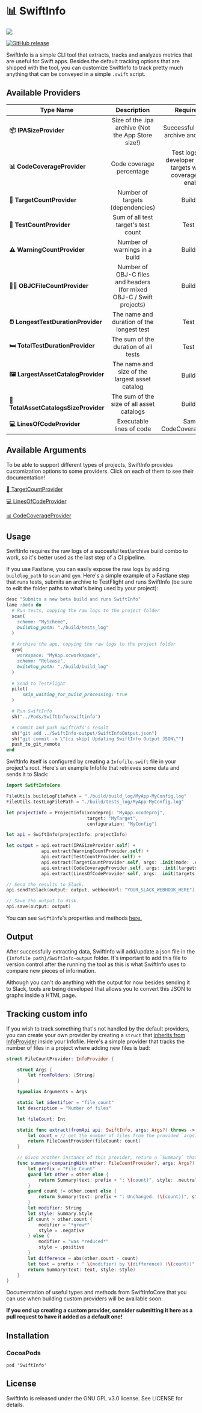 # 📊 SwiftInfo

<img src="https://i.imgur.com/Y6z0xij.png">

[![GitHub release](https://img.shields.io/github/tag/rockbruno/SwiftInfo.svg)](https://github.com/rockbruno/SwiftInfo/releases)

SwiftInfo is a simple CLI tool that extracts, tracks and analyzes metrics that are useful for Swift apps. Besides the default tracking options that are shipped with the tool, you can customize SwiftInfo to track pretty much anything that can be conveyed in a simple `.swift` script.

## Available Providers

| **Type Name** | **Description** | **Requirements** |
|---|:---:|:---:|
| **📦 IPASizeProvider**        | Size of the .ipa archive (Not the App Store size!) | Successful xcodebuild archive and build logs |
| **📊 CodeCoverageProvider**        | Code coverage percentage | Test logs, Xcode developer tools, Test targets with code coverage reports enabled |
| **👶 TargetCountProvider**        | Number of targets (dependencies) | Build logs |
| **🎯 TestCountProvider**        | Sum of all test target's test count | Test logs |
| **⚠️ WarningCountProvider**        | Number of warnings in a build | Build logs |
| **🧙‍♂️ OBJCFileCountProvider**        | Number of OBJ-C files and headers (for mixed OBJ-C / Swift projects) | Build logs |
| **⏰ LongestTestDurationProvider**        | The name and duration of the longest test | Test logs |
| **🛏 TotalTestDurationProvider**        | The sum of the duration of all tests | Test logs |
| **🖼 LargestAssetCatalogProvider**        | The name and size of the largest asset catalog | Build logs |
| **🎨 TotalAssetCatalogsSizeProvider**        | The sum of the size of all asset catalogs | Build logs |
| **💻 LinesOfCodeProvider**        | Executable lines of code | Same as CodeCoverageProvider. |

## Available Arguments

To be able to support different types of projects, SwiftInfo provides customization options to some providers. Click on each of them to see their documentation!

[👶 TargetCountProvider](Sources/SwiftInfoCore/Providers/TargetCountProvider.swift#L16)

[💻 LinesOfCodeProvider](Sources/SwiftInfoCore/Providers/LinesOfCodeProvider.swift#L11)

[📊 CodeCoverageProvider](Sources/SwiftInfoCore/Providers/CodeCoverageProvider.swift#L11)

## Usage

SwiftInfo requires the raw logs of a succesful test/archive build combo to work, so it's better used as the last step of a CI pipeline. 

If you use Fastlane, you can easily expose the raw logs by adding `buildlog_path` to `scan` and `gym`. Here's a simple example of a Fastlane step that runs tests, submits an archive to TestFlight and runs SwiftInfo (be sure to edit the folder paths to what's being used by your project):

```ruby
desc "Submits a new beta build and runs SwiftInfo"
lane :beta do
  # Run tests, copying the raw logs to the project folder 
  scan(
    scheme: "MyScheme",
    buildlog_path: "./build/tests_log"
  )
    
  # Archive the app, copying the raw logs to the project folder 
  gym(
    workspace: "MyApp.xcworkspace",
    scheme: "Release",
    buildlog_path: "./build/build_log"
  )
 
  # Send to TestFlight
  pilot(
      skip_waiting_for_build_processing: true
  )

  # Run SwiftInfo
  sh("../Pods/SwiftInfo/swiftinfo")

  # Commit and push SwiftInfo's result
  sh("git add ../SwiftInfo-output/SwiftInfoOutput.json")
  sh("git commit -m \"[ci skip] Updating SwiftInfo Output JSON\"")
  push_to_git_remote
end
```

SwiftInfo itself is configured by creating a `Infofile.swift` file in your project's root. Here's an example Infofile that retrieves some data and sends it to Slack:

```swift
import SwiftInfoCore

FileUtils.buildLogFilePath = "./build/build_log/MyApp-MyConfig.log"
FileUtils.testLogFilePath = "./build/tests_log/MyApp-MyConfig.log"

let projectInfo = ProjectInfo(xcodeproj: "MyApp.xcodeproj",
                              target: "MyTarget",
                              configuration: "MyConfig")

let api = SwiftInfo(projectInfo: projectInfo)

let output = api.extract(IPASizeProvider.self) +
             api.extract(WarningCountProvider.self) +
             api.extract(TestCountProvider.self) +
             api.extract(TargetCountProvider.self, args: .init(mode: .complainOnRemovals)) +
             api.extract(CodeCoverageProvider.self, args: .init(targets: ["NetworkModule", "MyApp"])) +
             api.extract(LinesOfCodeProvider.self, args: .init(targets: ["NetworkModule", "MyApp"]))

// Send the results to Slack.
api.sendToSlack(output: output, webhookUrl: "YOUR_SLACK_WEBHOOK_HERE")

// Save the output to disk.
api.save(output: output)
```

You can see `SwiftInfo`'s properties and methods [here.](Sources/SwiftInfoCore/SwiftInfo.swift)

## Output

After successfully extracting data, SwiftInfo will add/update a json file in the `{Infofile path}/SwiftInfo-output` folder. It's important to add this file to version control after the running the tool as this is what SwiftInfo uses to compare new pieces of information.

Although you can't do anything with the output for now besides sending it to Slack, tools are being developed that allows you to convert this JSON to graphs inside a HTML page.

## Tracking custom info

If you wish to track something that's not handled by the default providers, you can create your own provider by creating a `struct` that [inherits from InfoProvider](Sources/SwiftInfoCore/InfoProvider.swift) inside your Infofile. Here's a simple provider that tracks the number of files in a project where adding new files is bad:

```swift
struct FileCountProvider: InfoProvider {

    struct Args {
        let fromFolders: [String]
    }

    typealias Arguments = Args

    static let identifier = "file_count"
    let description = "Number of files"

    let fileCount: Int

    static func extract(fromApi api: SwiftInfo, args: Args?) throws -> FileCountProvider {
        let count = // get the number of files from the provided `args?.fromFolders`
        return FileCountProvider(fileCount: count)
    }

    // Given another instance of this provider, return a `Summary` that explains the difference between them.
    func summary(comparingWith other: FileCountProvider?, args: Args?) -> Summary {
        let prefix = "File Count"
        guard let other = other else {
            return Summary(text: prefix + ": \(count)", style: .neutral)
        }
        guard count != other.count else {
            return Summary(text: prefix + ": Unchanged. (\(count))", style: .neutral)
        }
        let modifier: String
        let style: Summary.Style
        if count > other.count {
            modifier = "*grew*"
            style = .negative
        } else {
            modifier = "was *reduced*"
            style = .positive
        }
        let difference = abs(other.count - count)
        let text = prefix + " \(modifier) by \(difference) (\(count))"
        return Summary(text: text, style: style)
    }
}
```

Documentation of useful types and methods from SwiftInfoCore that you can use when building custom providers will be available soon.

**If you end up creating a custom provider, consider submitting it here as a pull request to have it added as a default one!**

## Installation

### CocoaPods

`pod 'SwiftInfo'`

## License

SwiftInfo is released under the GNU GPL v3.0 license. See LICENSE for details.

